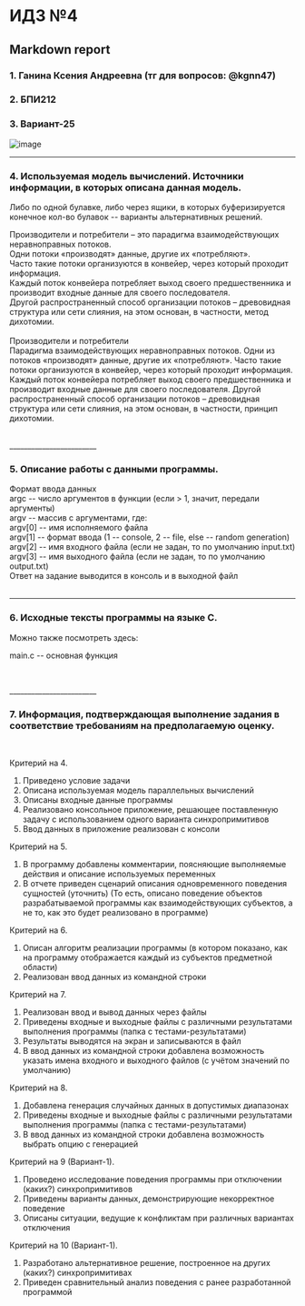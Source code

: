 #  ИДЗ №4 #
## Markdown report <br> ##

### 1. Ганина Ксения Андреевна (тг для вопросов: @kgnn47) <br> ###
### 2. БПИ212 <br> ###
### 3. Вариант-25 <br> ###

![image](https://user-images.githubusercontent.com/114473740/206900139-ecd4bc8e-c9e7-43e7-b7ea-c45c612c7d83.png) <br>
________________________

### 4. Используемая модель вычислений. Источники информации, в которых описана данная модель. <br> ###

Либо по одной булавке, либо через ящики, в которых буферизируется конечное кол-во булавок -- варианты альтернативных решений.

Производители и потребители – это парадигма взаимодействующих неравноправных потоков. <br>
Одни потоки «производят» данные, другие их «потребляют». <br>
Часто такие потоки организуются в конвейер, через который проходит информация. <br>
Каждый поток конвейера потребляет выход своего предшественника и производит входные данные для своего последователя. <br>
Другой распространенный способ организации потоков – древовидная структура или сети слияния, на этом основан, в частности, метод дихотомии. <br>
 <br>
Производители и потребители <br>
Парадигма взаимодействующих неравноправных потоков. Одни из потоков «производят» данные, другие их «потребляют». Часто такие потоки организуются в конвейер, через который проходит информация. Каждый поток конвейера потребляет выход своего предшественника и производит входные данные для своего последователя. Другой распространенный способ организации потоков – древовидная структура или сети слияния, на этом основан, в частности, принцип дихотомии. <br>


 <br>
________________________

### 5. Описание работы с данными программы. <br> ###

Формат ввода данных <br>
argc -- число аргументов в функции (если > 1, значит, передали аргументы) <br>
argv -- массив с аргументами, где: <br>
argv[0] -- имя исполняемого файла <br>
argv[1] -- формат ввода (1 -- console, 2 -- file, else -- random generation) <br>
argv[2] -- имя входного файла (если не задан, то по умолчанию input.txt) <br>
argv[3] -- имя выходного файла (если не задан, то по умолчанию output.txt) <br>
Ответ на задание выводится в консоль и в выходной файл <br>
 <br>
________________________

### 6. Исходные тексты программы на языке C. <br> ###

Можно также посмотреть здесь: []() <br>

main.c -- основная функция
```c


```
<br>
________________________

### 7. Информация, подтверждающая выполнение задания в соответствие требованиям на предполагаемую оценку. <br> ###
<br>

Критерий на 4. <br>
1. Приведено условие задачи
2. Описана используемая модель параллельных вычислений
3. Описаны входные данные программы
4. Реализовано консольное приложение, решающее поставленную задачу с использованием одного варианта синхропримитивов
5. Ввод данных в приложение реализован с консоли

Критерий на 5. <br>
1. В программу добавлены комментарии, поясняющие выполняемые действия и описание используемых переменных
2. В отчете приведен сценарий описания одновременного поведения сущностей (уточнить)
(То есть, описано поведение объектов разрабатываемой программы как взаимодействующих субъектов, а не то, как это будет реализовано в программе)

Критерий на 6. <br>
1. Описан алгоритм реализации программы (в котором показано, как на программу отображается каждый из субъектов предметной области)
2. Реализован ввод данных из командной строки

Критерий на 7. <br>
1. Реализован ввод и вывод данных через файлы
2. Приведены входные и выходные файлы с различными результатами выполнения программы (папка с тестами-результатами)
3. Результаты выводятся на экран и записываются в файл
4. В ввод данных из командной строки добавлена возможность указать имена входного и выходного файлов (с учётом значений по умолчанию)

Критерий на 8. <br>
1. Добавлена генерация случайных данных в допустимых диапазонах
2. Приведены входные и выходные файлы с различными результатами выполнения программы (папка с тестами-результатами)
3. В ввод данных из командной строки добавлена возможность выбрать опцию с генерацией

Критерий на 9 (Вариант-1). <br>
1. Проведено исследование поведения программы при отключении (каких?) синхропримитивов
2. Приведены варианты данных, демонстрирующие некорректное поведение
3. Описаны ситуации, ведущие к конфликтам при различных вариантах отключения

Критерий на 10 (Вариант-1). <br>
1. Разработано альтернативное решение, построенное на других (каких?) синхропримитивах
2. Приведен сравнительный анализ поведения с ранее разработанной программой


